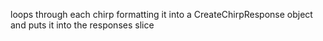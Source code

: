 loops through each chirp formatting it into a CreateChirpResponse object and puts it into the responses slice